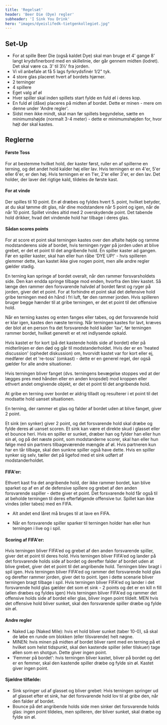 ```yaml
---
title: 'Regelsæt'
header: 'Beer Die (Dye) regler'
subheader: 'I Sink You Drink'
hero: "images/dyeislifedk-tietgenkollegiet.jpg"
---
```


## Set-Up

* For at spille Beer Die (også kaldet Dye) skal man bruge et 4' gange 8' langt krydsfinerbord med en skillelinie, der går gennem midten (lodret). Det skal være ca. 3' til 3½' fra jorden.
* Vi vil anbefale at få 5 lags fyrkrydsfinér 1/2" tyk.
* 4 store glas placeret hvert af bordets hjørner.
* 2 terninger
* 4 spillere
* Eget valg af øl
* Hver spiller skal inden spillets start fylde en fuld øl i deres kop.
* En fuld øl (dåse) placeres på midten af bordet. Dette er minen - mere om denne under 'Andre regler'.
* Sidst men ikke mindt, skal man før spillets begyndelse, sætte en minimumshøjde (normalt 3-4 meter) - dette er minimumshøjden for, hvor højt der skal kastes.

## Reglerne

#### Første Toss

For at bestemme hvilket hold, der kaster først, ruller en af spillerne en terning, og det andet hold kalder høj eller lav. Hvis terningen er en 4'er, 5'er eller 6'er, er den høj. Hvis terningen er en 1'er, 2'er eller 3'er, er den lav. Det holder, der laver det rigtige kald, tildeles de første kast.

#### For at vinde

Der spilles til 10 point. En øl dræbes og fyldes hvert 5. point, hvilket betyder, at du skal tømme dit glas, når dine modstandere når 5 point og igen, når de når 10 point. Spillet vindes altid med 2 overskydende point. Det tabende hold drikker, hvad det vindende hold har tilbage i deres glas.

#### Sådan scores points

For at score et point skal terningen kastes over den aftalte højde og ramme modstanderens side af bordet, hvis terningen ryger på jorden uden at blive grebet, er det et point til det angribende hold. Én spiller kaster ad gangen. Før en spiller kaster, skal han eller hun råbe 'DYE UP!' - hvis spilleren glemmer dette, kan kastet ikke give nogen point, men alle andre regler gælder stadig.

En terning kan springe af bordet overalt, når den rammer forsvarsholdets side. Den kan endda springe tilbage mod enden, hvorfra den blev kastet. Så længe den rammer den forsvarende halvdel af bordet først og ryger på jorden, giver det et point. For at forhindre et point skal det defensive hold gribe terningen med én hånd i fri luft, før den rammer jorden. Hvis spilleren bruger begge hænder til at gribe terningen, er det et point til det offensive hold.

Når en terning kastes og enten fanges eller tabes, og det forsvarende hold er klar igen, kastes den næste terning. Når terningen kastes for lavt, kræves der blot at en person fra det forsvarende hold kalder 'lav', før terningen rammer bordet, hvilket generelt er et ret indlysende opkald.

Hvis kastet er for kort (på det kastende holds side af bordet) eller på midterlinjen er den død og går til modstanderholdet. Hvis der er en 'heated discussion' (ophedet diskussion) om, hvorvidt kastet var for kort eller ej, medfører det et 're-toss' (omkast) - dette er en generel regel, der også gælder for alle andre situationer.

Hvis terningen bliver fanget (dvs. terningens bevægelse stoppes ved at der lægges pres med hånden eller en anden kropsdel) mod kroppen eller ethvert andet omgivende objekt, er det et point til det angribende hold.

At gribe en terning over bordet er aldrig tilladt og resulterer i et point til det modsatte hold uanset situationen.

En terning, der rammer et glas og falder af bordet uden at blive fanget, giver 2 point.

Et sink (en synker) giver 2 point, og det forsvarende hold skal dræbe og fylde deres øl uanset scoren. Et sink kan være et direkte skud i glasset eller et bounce heri. Hvis en spiller er sunket, dræber han og fylder han eller hun sin øl, og på det næste point, som modstanderne scorer, skal han eller hun følge med sin partners tilbageværende mængde af øl. Hvis partneren kun har en tår tilbage, skal den sunkne spiller også have dette. Hvis en spiller synker sig selv, tæller det på ligefod med et sink udført af modstanderholdet.

#### FIFA'er:

Ethvert kast fra det angribende hold, der ikke rammer bordet, kan blive sparket op af en af de defensive spillere og grebet af den anden forsvarende sspiller - dette giver et point. Det forsvarende hold får også til at beholde terningen til deres efterfølgende offensive tur. Spillet kan ikke vindes (eller tabes) med en FIFA.

- Alt andet end låret må bruges til at lave en FIFA.

- Når en forsvarende spiller sparker til terningen holder han eller hun terningen i live og i spil.

#### Scoring af FIFA'er:

Hvis terningen bliver FIFA'ed og grebet af den anden forsvarende spiller, giver det et point til deres hold.
Hvis terningen bliver FIFA'ed og lander på det forsvarende holds side af bordet og derefter falder af bordet uden at blive grebet, giver det et point til det angribende hold. Terningen blev bragt i spil igen.
Hvis terningen bliver FIFA'ed og rammer det forsvarende hold glas og derefter rammer jorden, giver det to point. Igen i dette scenarie bliver terningen bragt tilbage i spil.
Hvis terningen bliver FIFA'ed og lander i det forsvarende hold glas gælder det som et sink - 2 points og det er en kill n fill (øllen dræbes og fyldes igen)
Hvis terningen bliver FIFA'ed og rammer det offensive holds side af bordet eller glas, bliver ingen point tildelt. MEN hvis det offensive hold bliver sunket, skal den forsvarende spiller dræbe og fylde sin øl.


#### Andre regler

* Naked Lap (Naked Mile): hvis et hold bliver sunket (taber 10-0), så skal de løbe en runde om blokken (eller tilsvarende) helt nøgne.
* MINEN: hvis minen på midten af bordet bliver ramt med en terning på et hvilket som helst tidspunkt, skal den kastende spiller (eller tilskuer) tage øllen som en shotgun. Dette giver ingen point.
* 'Femmer på bordet': hvis terningen bliver kastet, bliver på bordet og det er en femmer, skal den kastende spiller dræbe og fylde sin øl. Kastet giver ingen point.

#### Sjældne tilfælde:

* Sink springer ud af glasset og bliver grebet: Hvis terningen springer ud af glasset efter et sink, har det forsvarende hold lov til at gribe den, når den falder af bordet.
* Bounce på det angribende holds side men sinker det forsvarende holds glas: ingen point tildeles, men spilleren, der bliver sunket, skal dræbe og fylde sin øl.
